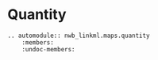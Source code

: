 # Quantity

```{eval-rst}
.. automodule:: nwb_linkml.maps.quantity
    :members:
    :undoc-members:
```
